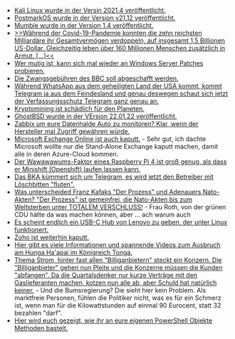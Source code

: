 * [Kali Linux wurde in der Versin 2021.4 veröffentlicht.](https://scheible.it/pentest-system-kali-linux-2021-4/)
* [PostmarkOS wurde in der Version v21.12 veröffentlicht.](https://postmarketos.org/blog/2022/01/17/v21.12.1-release/)
* [Mumble wurde in der Version 1.4 veröffentlicht.](https://www.phoronix.com/scan.php?page=news_item&px=Mumble-1.4)
* [>>Während der Covid-19-Pandemie konnten die zehn reichsten Milliardäre ihr Gesamtvermögen verdoppeln, auf insgesamt 1,5 Billionen US-Dollar. Gleichzeitig leben über 160 Millionen Menschen zusätzlich in Armut. [...]<<](https://www.sonnenseite.com/de/politik/die-reichsten-verdoppeln-ihr-vermoegen-waehrend-ueber-160-millionen-zusaetzlich-in-armut-leben/)
* [Wer mutig ist, kann sich mal wieder an Windows Server Patches probieren.](https://www.borncity.com/blog/2022/01/17/microsoft-januar-2022-patchday-revisionen-14-1-2022/)
* [Die Zwangsgebühren des BBC soll abgeschafft werden.](https://blog.fefe.de/?ts=9f1ab623)
* [Während WhatsApp aus dem geheiligten Land der USA kommt, kommt Telegram ja aus dem Feindesland und genau deswegen schaut sich jetzt der Verfassungsschutz Telegram ganz genau an.](https://blog.fefe.de/?ts=9f1a78e2)
* [Kryptomining ist schädlich für den Planeten.](https://blog.fefe.de/?ts=9f1a108f)
* [GhostBSD wurde in der VErsion 22.01.22 veröffentlicht.](https://www.phoronix.com/scan.php?page=news_item&px=GhostBSD-22.01.12)
* [Zabbix um eure Datenhalde Auto zu monitoren? Klar, wenn der Hersteller mal Zugriff gewähren würde.](https://blog.zabbix.com/zabbix-open-source-monitoring-software-for-automotive-monitoring/18776/)
* [Microsoft Exchange Online ist auch kaputt.](https://www.borncity.com/blog/2022/01/17/exchange-online-aktuell-gestrt-17-1-2022/) - Sehr gut, ich dachte Microsoft wollte nur die Stand-Alone Exchange kaputt machen, damit alle in deren Azure-Cloud kommen.
* [Der Wawawawums-Faktor eines Raspberry Pi 4 ist groß genug, als dass er Minishift (Openshift) laufen lassen kann.](https://www.opensourcerers.org/2022/01/17/openshift-on-raspberry-pi-4/)
* [Das BKA kümmert sich um Telegram, es wird jetzt den Betreiber mit Löschbitten "fluten".](https://blog.fefe.de/?ts=9f1b6e54)
* [Was unterscheided Franz Kafaks "Der Prozess" und Adenauers Nato-Akten? "Der Prozess" ist gemeinfrei, die Nato-Akten bis zum Weltsterben unter TOTALEM VERSCHLUSS!](https://blog.fefe.de/?ts=9f1bb8c3) - Frau Roth, von der grünen CDU hätte da was machen können, aber ... ach warum auch
* [Es scheint endlich ein USB-C Hub von Lenovo zu geben, der unter Linux funktionert.](https://www.phoronix.com/scan.php?page=article&item=lenovo-usbc-hub&num=1)
* [Zoho ist weiterhin kaputt.](https://www.bleepingcomputer.com/news/security/zoho-plugs-another-critical-security-hole-in-desktop-central/)
* [Hier gibt es viele Informationen und spannende Videos zum Ausbruch am Hunga Ha'apai im Königreich Tonga.](https://netzfrauen.org/2022/01/17/tonga/)
* [Thema Strom, hinter fast allen "Billiganbietern" steckt ein Konzern. Die "Billiganbieter" gehen nun Pleite und die Konzerne müssen die Kunden "abfangen". Da die Quartalsdenker nur kurze Verträge mit den Gaslieferanten machen, kotzen nun alle ab, aber Schuld hat natürlich keiner.](https://www.sonnenseite.com/de/energie/energiepreise-regierung-schaut-dem-aufruhr-im-strommarkt-zu/) - Und die Bumsregierung? Die sieht hier kein Problem. Als marktfreie Personen, fühlen die Politiker nicht, was es für ein Schmerz ist, wenn man für die Kilowattstunden auf einmal 90 Eurocent, statt 32 bezahlen "darf".
* [Hier wird euch gezeigt, wie ihr an eure eigenen PowerShell Objekte Methoden bastelt.](https://arcanecode.com/2022/01/17/fun-with-powershell-objects-adding-methods-to-pscustomobject/)
